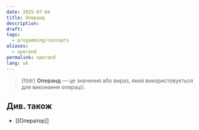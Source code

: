 ```yaml
---
date: 2025-07-04
title: Операнд
description: 
draft: 
tags:
  - progamming/concepts
aliases:
  - operand
permalink: operand
lang: uk
---
```


> [!tldr]
> **Операнд** — це значення або вираз, який використовується для виконання операції.

## Див. також

- [[Оператор]]